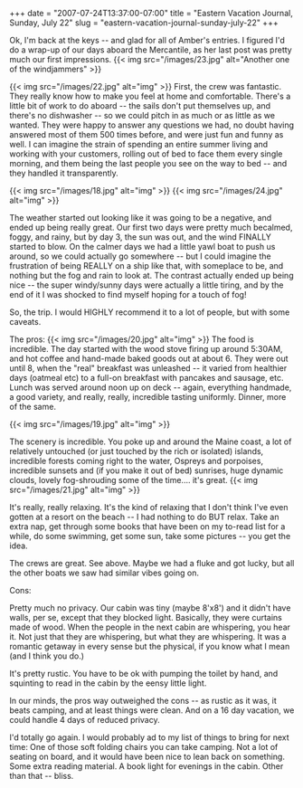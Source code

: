 +++
date = "2007-07-24T13:37:00-07:00"
title = "Eastern Vacation Journal, Sunday, July 22"
slug = "eastern-vacation-journal-sunday-july-22"
+++


Ok, I'm back at the keys -- and glad for all of Amber's entries. I figured I'd do a wrap-up of our days aboard the Mercantile, as her last post was pretty much our first impressions.
{{< img src="/images/23.jpg"  alt="Another one of the windjammers"   >}}

{{< img src="/images/22.jpg"  alt="img"   >}}
First, the crew was fantastic. They really know how to make you feel at home and comfortable. There's a little bit of work to do aboard -- the sails don't put themselves up, and there's no dishwasher -- so we could pitch in as much or as little as we wanted. They were happy to answer any questions we had, no doubt having answered most of them 500 times before, and were just fun and funny as well. I can imagine the strain of spending an entire summer living and working with your customers, rolling out of bed to face them every single morning, and them being the last people you see on the way to bed -- and they handled it transparently. 

{{< img src="/images/18.jpg"  alt="img"   >}}
{{< img src="/images/24.jpg"  alt="img"   >}}

The weather started out looking like it was going to be a negative, and ended up being really great. Our first two days were pretty much becalmed, foggy, and rainy, but by day 3, the sun was out, and the wind FINALLY started to blow. On the calmer days we had a little yawl boat to push us around, so we could actually go somewhere -- but I could imagine the frustration of being REALLY on a ship like that, with someplace to be, and nothing but the fog and rain to look at. The contrast actually ended up being nice -- the super windy/sunny days were actually a little tiring, and by the end of it I was shocked to find myself hoping for a touch of fog!

So, the trip. I would HIGHLY recommend it to a lot of people, but with some caveats.

The pros:
{{< img src="/images/20.jpg"  alt="img"   >}}
The food is incredible. The day started with the wood stove firing up around 5:30AM, and hot coffee and hand-made baked goods out at about 6. They were out until 8, when the "real" breakfast was unleashed -- it varied from healthier days (oatmeal etc) to a full-on breakfast with pancakes and sausage, etc. Lunch was served around noon up on deck -- again, everything handmade, a good variety, and really, really, incredible tasting uniformly. Dinner, more of the same.

{{< img src="/images/19.jpg"  alt="img"   >}}

The scenery is incredible. You poke up and around the Maine coast, a lot of relatively untouched (or just touched by the rich or isolated) islands, incredible forests coming right to the water, Ospreys and porpoises, incredible sunsets and (if you make it out of bed) sunrises, huge dynamic clouds, lovely fog-shrouding some of the time.... it's great.
{{< img src="/images/21.jpg"  alt="img"   >}}

It's really, really relaxing. It's the kind of relaxing that I don't think I've even gotten at a resort on the beach -- I had nothing to do BUT relax. Take an extra nap, get through some books that have been on my to-read list for a while, do some swimming, get some sun, take some pictures -- you get the idea.

The crews are great. See above. Maybe we had a fluke and got lucky, but all the other boats we saw had similar vibes going on.

Cons:

Pretty much no privacy. Our cabin was tiny (maybe 8'x8') and it didn't have walls, per se, except that they blocked light. Basically, they were curtains made of wood. When the people in the next cabin are whispering, you hear it. Not just that they are whispering, but what they are whispering. It was a romantic getaway in every sense but the physical, if you know what I mean (and I think you do.)

It's pretty rustic. You have to be ok with pumping the toilet by hand, and squinting to read in the cabin by the eensy little light.

In our minds, the pros way outweighed the cons -- as rustic as it was, it beats camping, and at least things were clean. And on a 16 day vacation, we could handle 4 days of reduced privacy. 

I'd totally go again. I would probably ad to my list of things to bring for next time:
One of those soft folding chairs you can take camping. Not a lot of seating on board, and it would have been nice to lean back on something. Some extra reading material. A book light for evenings in the cabin. Other than that -- bliss.
